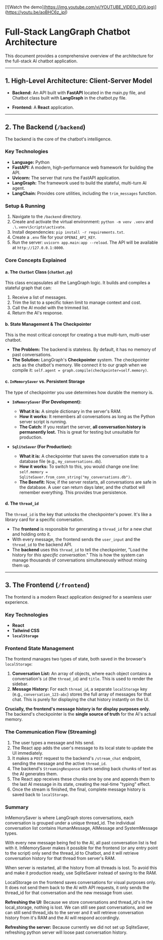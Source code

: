[![Watch the demo][(https://img.youtube.com/vi/YOUTUBE_VIDEO_ID/0.jpg)](https://www.youtube.com/watch?v=YOUTUBE_VIDEO_ID)](https://youtu.be/aoBHC6z_ipI)

# Full-Stack LangGraph Chatbot Architecture

This document provides a comprehensive overview of the architecture for the full-stack AI chatbot application.

---

## 1. High-Level Architecture: Client-Server Model

- **Backend:** An API built with **FastAPI** located in the main.py file, and Chatbot class built with **LangGraph** in the chatbot.py file.

- **Frontend:** A **React** application.

---

## 2. The Backend (`/backend`)

The backend is the core of the chatbot's intelligence.

### Key Technologies

- **Language:** Python
- **FastAPI:** A modern, high-performance web framework for building the API.
- **Uvicorn:** The server that runs the FastAPI application.
- **LangGraph:** The framework used to build the stateful, multi-turn AI agent.
- **LangChain:** Provides core utilities, including the `trim_messages` function.

### Setup & Running

1.  Navigate to the `/backend` directory.
2.  Create and activate the virtual environment: `python -m venv .venv` and `.\.venv\Scripts\activate`.
3.  Install dependencies: `pip install -r requirements.txt`.
4.  Create a `.env` file for your `OPENAI_API_KEY`.
5.  Run the server: `uvicorn app.main:app --reload`. The API will be available at `http://127.0.0.1:8000`.

### Core Concepts Explained

#### a. The `Chatbot` Class (`chatbot.py`)

This class encapsulates all the LangGraph logic. It builds and compiles a stateful graph that can:

1.  Receive a list of messages.
2.  Trim the list to a specific token limit to manage context and cost.
3.  Call the AI model with the trimmed list.
4.  Return the AI's response.

#### b. State Management & The Checkpointer

This is the most critical concept for creating a true multi-turn, multi-user chatbot.

- **The Problem:** The backend is stateless. By default, it has no memory of past conversations.
- **The Solution:** LangGraph's **Checkpointer** system. The checkpointer acts as the chatbot's memory. We connect it to our graph when we compile it: `self.agent = graph.compile(checkpointer=self.memory)`.

#### c. `InMemorySaver` vs. Persistent Storage

The type of checkpointer you use determines how durable the memory is.

- **`InMemorySaver` (For Development):**

  - **What it is:** A simple dictionary in the server's RAM.
  - **How it works:** It remembers all conversations as long as the Python server script is running.
  - **The Catch:** If you restart the server, **all conversation history is permanently lost.** This is great for testing but unsuitable for production.

- **`SqliteSaver` (For Production):**
  - **What it is:** A checkpointer that saves the conversation state to a database file (e.g., `my_conversations.db`).
  - **How it works:** To switch to this, you would change one line: `self.memory = SqliteSaver.from_conn_string("my_conversations.db")`.
  - **The Benefit:** Now, if the server restarts, all conversations are safe in the database. A user can return days later, and the chatbot will remember everything. This provides true persistence.

#### d. The `thread_id`

The `thread_id` is the key that unlocks the checkpointer's power. It's like a library card for a specific conversation.

- The **frontend** is responsible for generating a `thread_id` for a new chat and holding onto it.
- With every message, the frontend sends the `user_input` and the `thread_id` to the backend API.
- The **backend** uses this `thread_id` to tell the checkpointer, "Load the history for _this specific conversation_." This is how the system can manage thousands of conversations simultaneously without mixing them up.

---

## 3. The Frontend (`/frontend`)

The frontend is a modern React application designed for a seamless user experience.

### Key Technologies

- **React**
- **Tailwind CSS**
- **`localStorage`**

### Frontend State Management

The frontend manages two types of state, both saved in the browser's `localStorage`:

1.  **Conversation List:** An array of objects, where each object contains a conversation's `id` (the `thread_id`) and `title`. This is used to render the sidebar.
2.  **Message History:** For each `thread_id`, a separate `localStorage` key (e.g., `conversation_123-abc`) stores the full array of messages for that chat. This is purely for displaying the chat history instantly on the UI.

**Crucially, the frontend's message history is for display purposes only.** The backend's checkpointer is the **single source of truth** for the AI's actual memory.

### The Communication Flow (Streaming)

1.  The user types a message and hits send.
2.  The React app adds the user's message to its local state to update the UI immediately.
3.  It makes a `POST` request to the backend's `/stream_chat` endpoint, sending the message and the active `thread_id`.
4.  The backend's `StreamingResponse` starts sending back chunks of text as the AI generates them.
5.  The React app receives these chunks one by one and appends them to the last AI message in its state, creating the real-time "typing" effect.
6.  Once the stream is finished, the final, complete message history is saved back to `localStorage`.

### Summary

InMemorySaver is where LangGraph stores conversations, each conversation is grouped under a unique thread_id. The individual conversation list contains HumanMessage, AIMessage and SystemMessage types.

With every new message being fed to the AI, all past conversation list is fed with it. InMemorySaver makes it possible for the frontend (or any entry point to the script) only send the thread_id to Chatbot, and it will retrieve conversation history for that thread from server's RAM.

When server is restarted, all the history from all threads is lost. To avoid this and make it production ready, use SqliteSaver instead of saving to the RAM.

LocalStorage on the frontend saves conversations for visual purposes only. It does not send them back to the AI with API requests, it only sends the thread_id for that conversation and the new message from user.

**Refreshing the UI:** Because we store conversations and thread_id's in the local_storage, nothing is lost. We can still see past conversations, and we can still send thread_ids to the server and it will retrieve conversation history from it's RAM and the AI will respond accordingly.

**Refreshing the server:** Because currently we did not set up SqliteSaver, refreshing python server will loose past conversation history.
